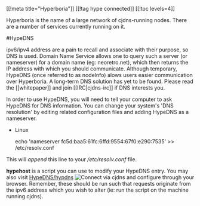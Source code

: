 [[!meta title="Hyperboria"]]
[[!tag hype connected]]
[[!toc levels=4]]

Hyperboria is the name of a large network of cjdns-running nodes.  There are a number of services currently running on it.


#HypeDNS

ipv6/ipv4 address are a pain to recall and associate with their purpose, so DNS is used.  Domain Name Service allows one to query such a server (or nameserver) for a domain name (eg: neoretro.net), which then returns the IP address with which you should communicate.  Although temporary, HypeDNS (once referred to as nodeInfo) alows users easier communication over Hyperboria.  A long-term DNS solution has yet to be found.  Please read the [[whitepaper]] and join [[IRC|cjdns-irc]] if DNS interests you.

In order to use HypeDNS, you will need to tell your computer to ask HypeDNS for DNS information. You can change your system's 'DNS resolution' by editing related configuration files and adding HypeDNS as a nameserver.

* Linux

     echo 'nameserver fc5d:baa5:61fc:6ffd:9554:67f0:e290:7535' >> /etc/resolv.conf

This will *append* this line to your */etc/resolv.conf* file.


**hypehost** is a script you can use to modify your HypeDNS entry.  You may also visit [HypeDNS/hypdns](http://[fc5d:baa5:61fc:6ffd:9554:67f0:e290:7535]/hypedns) ![Connect via cjdns](/cjdns-wiki/media/cjdns_icon_16.png) and configure through your browser. Remember, these should be run such that requests originate from the ipv6 address which you wish to alter (ie: run the script on the machine running cjdns).


